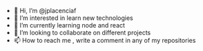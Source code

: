 - 👋 Hi, I’m @jplacenciaf
- 👀 I’m interested in learn new technologies
- 🌱 I’m currently learning node and react
- 💞️ I’m looking to collaborate on different projects
- 📫 How to reach me , write a comment in any of my repositories

<!---
jplacenciaf/jplacenciaf is a ✨ special ✨ repository because its `README.md` (this file) appears on your GitHub profile.
You can click the Preview link to take a look at your changes.
--->
